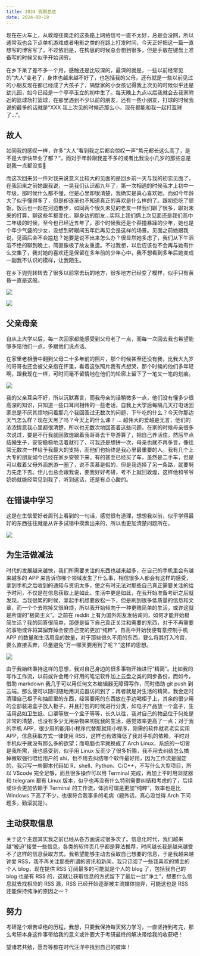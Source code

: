 ```yaml
---
title: 2024 假期总结
date: 2024-08-19
---
```


现在在火车上，从敦煌往南走的这条路上网络信号一直不太好，总是会没网，所以通常我也会下点单机游戏或者电影之类的在路上打发时间，今天正好把这一篇一直想写的博客写了，不过依旧是，在构思的时候总会想到很多，但是手放在键盘上准备写的时候又似乎开始词穷。

<!--more-->

在乡下呆了差不多一个月，感触还是比较深的，最深的就是，一些以前经常见的“大人”变老了，身体也越来越不好了，也包括我的父母。还有就是一些以前见过的小朋友现在都已经成了大孩子了，隔壁家的小女孩记得我上次见的时候似乎还是幼儿园，如今已经是一个亭亭玉立的初中生了。每天晚上九点以后我就会去我家附近的篮球场打篮球，在那里遇到不少以前的朋友，还有一些小朋友，打球的时候我说的最多的话就是“XXX 我上次见的时候还那么小，现在都能和我一起打篮球了…”。

## 故人

如同我的感叹一样，许多“大人”看到我之后都会惊叹一声“焦元都长这么高了，是不是大学快毕业了都？”，而对于年龄跟我差不多的或者比我没小几岁的那些总是说我一点都没变🤣

而这次回来另一件对我来说意义比较大的见面的是回乡前一天与我的初恋见面了，在我回来之前她跟我说，一晃我们认识都九年了，第一次相遇的时候我才上初中一年级，那时候什么都不懂，但是心里却很清楚，我确实是真心喜欢她，而如今年龄大了似乎懂得多了，但是却逐渐也不知道真正的喜欢是什么样的了。跟初恋吃了顿饭，饭后也一起在河边散步，如同两个很久未见的老友一样我们聊了很多，聊对未来的打算，聊这些年都变化，聊身边的朋友…实际上我们俩上次见面还是我们高中二年级的时候，至今也已经近五年了，那个时候我还是个莽撞暴躁的少年，她也是个年少气盛的少女，没想到转眼间五年后再见会是这样的场景。见面之前她跟我说，见面后会不会尴尬？她要是说不出来怎么办？很显然她多虑了，我们从下午滔滔不绝的聊到晚上，简直像极了故友重逢。不过我想，以后应该也不会再与她有什么交集了，我对她的喜欢还是保留在多年前的少年心中，我不想看到多年后她变成一副我不认识的模样，让我陌生。

在乡下兜兜转转去了很多以前常去玩的地方，很多地方已经变了模样，似乎只有黄昏一直是这般。

![](/images/20240819211516.jpg)

![](/images/20240819211502.jpg)

## 父亲母亲

自从上大学以后，每一次回家都能感受到父母老了一点，而每一次回去我也希望能够多陪他们一点，多跟他们说点话。

在家里老相册中翻到父母二十多年前的照片，那个时候甚至还没有我，比我大九岁的哥哥也还会被父亲抱在怀里，看着这张照片我有点想哭，那个时候的他们多年轻啊，跟我现在一样，可时间毫不留情地在他们的轮廓上留下了一笔又一笔的划痕。

![](/images/20240819211533.jpg)

我的父亲耳朵不好，所以沉默寡言，而我母亲的话稍微多一点，他们没有懂多少很高深的知识，只知道一些口耳间相传的一些老话，自我上大学后每隔几天打电话回家总是不厌其烦地问着那几个我回答过无数次的问题，下午吃的什么？今天你那边天气怎么样？现在天黑了吗？今天上的什么课？ ... 越伟大的爱越是无言，他们的浓浓情意我心里都很清楚，所以也无数次地回答着这些问题。在家的时候母亲很多次说过，要是不行我就回敦煌跟着我哥哥去干导游算了，把自己养活住，然后早点结婚生子，安安稳稳地活着就行了，可我还是想拼一次，母亲也就不再多言，像往常无数次一样给予我最大的支持，而他们也始终是我心里最重要的人。我有几个上大专的朋友如今已经在家乡安顿下来，有的甚至已经买了车，虽然是二手车，但是可以载着父母外面旅游一圈了，说不羡慕是假的，但是我选择了另一条路，就要努力先走下去。侄儿也总会跟我说，要我好好考研，考不上就回敦煌，这样他和爷爷奶奶就能经常见到我了，听到这话，还是有点心酸的。

## 在错误中学习

这是在生信爱好者周刊上看到的一句话，感觉很有道理，想想我以前，似乎学得最好的东西往往就是从许多试错中摸索出来的，所以也更加清楚问题所在。

![](/images/20240819212075.jpg)

## 为生活做减法

时代的发展越来越快，我们所需要关注的东西也越来越多，在自己的手机里会有越来越多的 APP 来告诉你哪个领域发生了什么事，相信很多人都会有这样的感受，拿到手机之后收到的通知与资讯太多，使之有时无法对那些自己真正需要关注的给予时间，不仅是在信息获取上是如此，生活中更是如此，在我开始准备考研之后就发现，当我很累的时候，拿起手机想要放松一下，但是刷到很多低质量的信息和文章，而一个个去除掉又很麻烦，所以我开始倾向于一种更贱简单的生活，或许这就是所谓的“极简主义”。之前在 reddit 上有为国外网友发帖询问，如何才能开始极简生活？我的回答很简单，那便是留下自己真正关注和需要的东西，对于不再需要的事物或许将其摒弃掉会使自己变的更加“纯粹”。自高中开始我便有意控制手机 APP 的数量和生活用品的数量，对于那些很久不用的东西，要么将其打入冷宫，要么直接丢弃，尽量避免“万一哪天要用到了呢？”这样的思想。

![](/images/20240819212047.jpg)

由于我始终秉持这样的思想，我对自己身边的很多事物开始进行“精简”。比如我的写作工作流，以前或许会用个好用的笔记软件加上云盘之类的同步备份，而如今，借助 markdown 我几乎可以用任何文本编辑器无障碍写作，同时借助 git push 到云端，那么便可以随时随地用浏览器访问到了；再者就是对生活的精简，我会定时清理自己柜子和抽屉里的东西，经常要用的东西放在手边喝柜子上，其余的很少用的全部装进盒子放入柜子，并且打包的时候进行分类，如电子产品放一个盒子，生活用品如卫生纸、口罩等放一个盒子等等，长久以往，我对自己的物品位于何处是非常的清楚，也没有多少无用杂物来叨扰我的生活，感觉效率更高了一点；对于我的手机 APP，很少用的能用小程序代替那就用小程序，刚需的软件就老老实实用 APP，信息获取方式一律使用 RSS，这样也有效降低了我对手机的依赖，平时对手机似乎就没有那么多的欲望；而电脑也早就换成了 Arch Linux，系统的一切皆是我所需，我也感受到，似乎用 Linux 反而少了很多折腾，我不用去纠结怎么搞掉微软强行喂给用户的 shi，也不用去纠结哪个软件最好用，因为工作流是固定的，我只写一些脚本代码如 R、shell、Python、C/C++，不写什么大型项目，所以 VScode 完全足够，而且很多操作可以用 Terminal 完成，再加上平时用浏览器和 telegram 都有 Linux 版本，似乎也再没有什么特别需要纠结和考虑的了，后续或许会更加依赖于 Terminal 的工作流，体验可谓是更加“纯粹”，效率也是比 Windows 下高了不少，也很符合我事多的毛病（题外话，真心没觉得 Arch 下问题多，勤滚就是）。

## 主动获取信息

关于这个主题其实我之前已经从各方面说过很多次了。信息化时代，我们越来越“被迫”接受一些信息，各类的软件页几乎都是算法推荐，时间越长我是越来越受不了这样的信息获取方式，我希望能够主动去获取自己想要的信息，于是我越来越钟爱 RSS，我不再关注那些所谓的资讯和新闻，我只订阅了一些我喜欢的博主的个人 blog，现在提供 RSS 订阅最多的可能就是个人的 blog 了，包括我自己的 blog 也是有 RSS 的，这就让获取信息的方式留下了最后一丝“净土”，想要什么信息就去找相应的 RSS 源，RSS 已经开始逐渐被主流媒体抛弃，可能这也是 RSS 还能保持纯净的原因之一？

## 努力

考研是个艰苦卓绝的历程，我想，只要我保持每天努力学习，一直坚持到考完，那么考研本身这件事带给我的意义或许要大于考研最终的解决带给我的收获吧！

望诸君共勉，愿吾等都在时代汪洋中找到自己的彼岸！